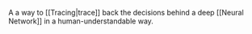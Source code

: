 A a way to [[Tracing|trace]] back the decisions behind a deep [[Neural Network]] in a human-understandable way.